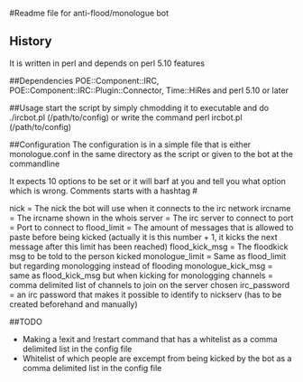 #Readme file for anti-flood/monologue bot
## History
It is written in perl and depends on perl 5.10 features 

##Dependencies
POE::Component::IRC, POE::Component::IRC::Plugin::Connector, Time::HiRes and perl 5.10 or later

##Usage
start the script by simply chmodding it to executable and do ./ircbot.pl (/path/to/config) or write the command perl ircbot.pl (/path/to/config)

##Configuration
The configuration is in a simple file that is either monologue.conf in the same directory as the script or given to the bot at the commandline

It expects 10 options to be set or it will barf at you and tell you what option which is wrong. Comments starts with a hashtag #

nick = The nick the bot will use when it connects to the irc network
ircname = The ircname shown in the whois
server = The irc server to connect to
port = Port to connect to
flood_limit = The amount of messages that is allowed to paste before being kicked (actually it is this number + 1, it kicks the next message after this limit has been reached)
flood_kick_msg = The floodkick msg to be told to the person kicked
monologue_limit = Same as flood_limit but regarding monologging instead of flooding
monologue_kick_msg = same as flood_kick_msg but when kicking for monologging
channels = comma delimited list of channels to join on the server chosen
irc_password = an irc password that makes it possible to identify to nickserv (has to be created beforehand and manually)

##TODO
+ Making a !exit and !restart command that has a whitelist as a comma delimited list in the config file
+ Whitelist of which people are excempt from being kicked by the bot as a comma delimited list in the config file
